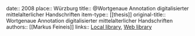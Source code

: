 date:: 2008
place:: Würzburg
title:: @Wortgenaue Annotation digitalisierter mittelalterlicher Handschriften
item-type:: [[thesis]]
original-title:: Wortgenaue Annotation digitalisierter mittelalterlicher Handschriften
authors:: [[Markus Feineis]]
links:: [Local library](zotero://select/groups/2386895/items/ZUDZF8AA), [Web library](https://www.zotero.org/groups/2386895/items/ZUDZF8AA)
